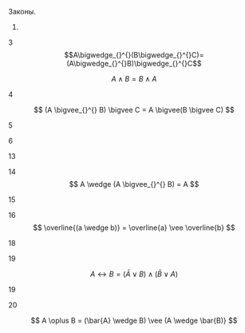 Законы.

1.

3 $$A\bigwedge_{}^{}(B\bigwedge_{}^{}C)=(A\bigwedge_{}^{}B)\bigwedge_{}^{}C$$


$$ A \wedge  B = B \wedge  A $$

4

$$ (A \bigvee_{}^{} B) \bigvee C = A \bigvee(B \bigvee C) $$

5

6

13

14 $$ A \wedge (A \bigvee_{}^{} B) = A $$


15

16 $$ \overline{(a \wedge b)} = \overline{a} \vee \overline{b} $$

18


19 

$$ A\leftrightarrow B=(\bar{A} {\vee } B)\wedge (\bar{B} \vee A) $$

19

20

$$ A \oplus B = (\bar{A} \wedge  B) \vee (A \wedge  \bar{B)} $$
